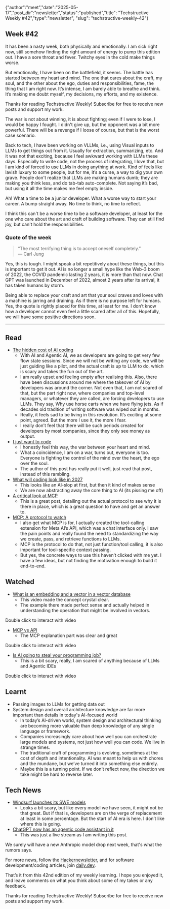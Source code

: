 {"author":"meet","date":"2025-05-17","post_dir":"newsletter","status":"published","title": "Techstructive Weekly #42","type":"newsletter", "slug": "techstructive-weekly-42"}

## Week #42

It has been a nasty week, both physically and emotionally. I am sick right now, still somehow finding the right amount of energy to pump this edition out. I have a sore throat and fever. Twitchy eyes in the cold make things worse.

But emotionally, I have been on the battlefield, it seems. The battle has started between my heart and mind. The one that cares about the craft, my soul, and the other about the ego, duties and responsibilities, fame, the thing that I am right now. It’s intense, I am barely able to breathe and think. It’s making me doubt myself, my decisions, my efforts, and my existence.

Thanks for reading Techstructive Weekly! Subscribe for free to receive new posts and support my work.

The war is not about winning, it is about fighting; even if I were to lose, I would be happy I fought. I didn't give up, but the opponent was a bit more powerful. There will be a revenge if I loose of course, but that is the worst case scenario.

Back to tech, I have been working on VLLMs, i.e., using Visual inputs to LLMs to get things out from it. Usually for extraction, summarizing, etc. And it was not that exciting, because I feel awkward working with LLMs these days. Especially to write code, not the process of integrating, I love that, but I am kind of forced to use LLMs in doing anything at work. Kind of feels like lavish luxury to some people, but for me, it’s a curse, a way to dig your own grave. People don't realize that LLMs are making humans dumb; they are making you think less, and do tab-tab auto-complete. Not saying it’s bad, but using it all the time makes me feel empty inside.

Ah! What a time to be a junior developer. What a worse way to start your career. A bump straight away. No time to think, no time to reflect.

I think this can't be a worse time to be a software developer, at least for the one who care about the art and craft of building software. They can still find joy, but can't hold the responsibilities.

### Quote of the week

> “The most terrifying thing is to accept oneself completely.”  
> — Carl Jung

Yes, this is tough. I might speak a bit repetitively about these things, but this is important to get it out. AI is no longer a small hype like the Web-3 boom of 2022, the COVID pandemic lasting 2 years, it is more than that now. Chat GPT was launched in December of 2022, almost 2 years after its arrival, it has taken humans by storm.

Being able to replace your craft and art that your soul craves and loves with a machine is jarring and draining. As if there is no purpose left for humans. Yes, the quote is rightly placed for this time, at least for me. I don’t know how a developer cannot even feel a little scared after all of this. Hopefully, we will have some positive directions soon.

---

## Read

- [The hidden cost of AI coding](https://terriblesoftware.org/2025/04/23/the-hidden-cost-of-ai-coding/?ref=dailydev)
    - With AI and Agentic AI, we as developers are going to get very few flow state sessions. Since we will not be writing any code, we will be just guiding like a pilot, and the actual craft is up to LLM to do, which is scary and takes the fun out of the art.
    - I am really upset and feeling empty after realising this. Also, there have been discussions around me where the takeover of AI by developers was around the corner. Not even that, I am not scared of that, but the part right now, where companies and top-level managers, or whatever they are called, are forcing developers to use LLMs. They say, Why use horse carts when we have flying jets. As if decades old tradition of writing software was wiped out in months.
    - Really, it feels sad to be living in this revolution. It’s exciting at some point, agreed. But the more I use it, the more I fear.
    - I really don’t feel that there will be such periods created for developers by most companies, since they only see money as output.
- [I just want to code](https://www.zachbellay.com/daily/i-just-want-to-code/?ref=dailydev)
    - I honestly feel this way, the war between your heart and mind.
    - What a coincidence, I am on a war, turns out, everyone is too. Everyone is fighting the control of the mind over the heart, the ego over the soul.
    - The author of this post has really put it well, just read that post, instead of this rambling.
- [What will coding look like in 2027](https://www.aviator.co/blog/software-engineering-ai-2027/?ref=dailydev)
    - This looks like an AI-slop at first, but then it kind of makes sense
    - We are now abstracting away the core thing to AI (its pissing me off)
- [A critical look at MCP](https://raz.sh/blog/2025-05-02_a_critical_look_at_mcp)
    - This is a great post, detailing out the actual protocol to see why it is there in place, which is a great question to have and get an answer to.
- [MCP: A protocol to watch](https://ashley.dev/posts/mcp-a-protocol-to-watch/)
    - I also get what MCP is for, I actually created the tool-calling extension for Meta AI’s API, which was a chat interface only. I saw the pain points and really found the need to standardizing the way we create, pass, and retrieve functions to LLMs.
    - MCP is the protocol to do that, not just function/tool calling, it is also important for tool-specific context passing.
    - But yes, the concrete ways to use this haven’t clicked with me yet. I have a few ideas, but not finding the motivation enough to build it end-to-end.

## Watched

- [What is an embedding and a vector in a vector database](https://youtu.be/AQqlyZ5J1vI?si=4qV1tRN1ihieNvB8)
    - This video made the concept crystal clear.
    - The example there made perfect sense and actually helped in understanding the operation that might be involved in vectors.

Double click to interact with video
- [MCP vs API](https://youtu.be/7j1t3UZA1TY)
    - The MCP explanation part was clear and great

Double click to interact with video
- [Is AI going to steal your programming job?](https://youtu.be/Cp3xezcdoDE?si=7ga-XEM_CBRMyCpO)
    - This is a bit scary, really, I am scared of anything because of LLMs and Agentic IDEs

Double click to interact with video

## Learnt

- Passing images to LLMs for getting data out
- System design and overall architecture knowledge are far more important than details in today's AI-focused world
    - In today’s AI-driven world, system design and architectural thinking are becoming more valuable than deep knowledge of any single language or framework.
    - Companies increasingly care about how well you can orchestrate large models and systems, not just how well you can code. We live in strange times.
    - The traditional craft of programming is evolving, sometimes at the cost of depth and intentionality. AI was meant to help us with chores and the mundane, but we’ve turned it into something else entirely.
    - Maybe this is a turning point. If we don’t reflect now, the direction we take might be hard to reverse later.

## Tech News

- [Windsurf launches its SWE models](https://windsurf.com/blog/windsurf-wave-9-swe-1)
    - Looks a bit scary, but like every model we have seen, it might not be that great. But if that is, developers are on the verge of replacement at least in some percentage. But the start of AI era is here. I don’t like where this is going.
- [ChatGPT now has an agentic code assistant in it](https://techcrunch.com/2025/05/16/openai-launches-codex-an-ai-coding-agent-in-chatgpt/)
    - This was just a live stream as I am writing this post.

We surely will have a new Anthropic model drop next week, that's what the rumors says.

For more news, follow the [Hackernewsletter](https://buttondown.com/hacker-newsletter/archive/hacker-newsletter-746), and for software development/coding articles, join [daily.dev](http://daily.dev/).

That’s it from this 42nd edition of my weekly learning. I hope you enjoyed it, and leave comments on what you think about some of my takes or any feedback.

Thanks for reading Techstructive Weekly! Subscribe for free to receive new posts and support my work.
